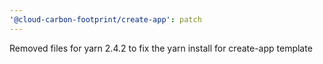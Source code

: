 ```yaml
---
'@cloud-carbon-footprint/create-app': patch
---
```


Removed files for yarn 2.4.2 to fix the yarn install for create-app template
